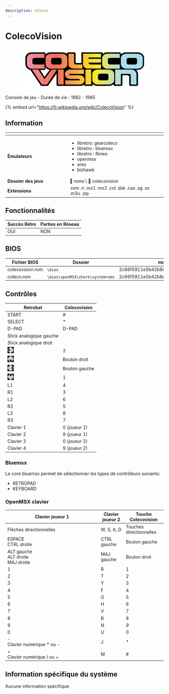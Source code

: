 ```yaml
---
description: Coleco
---
```


# ColecoVision

<div align="left">

<figure><img src="https://raw.githubusercontent.com/fabricecaruso/es-theme-carbon/52ff37c9e265587d006945a2ba695b5a962b3a3d/art/logos/colecovision.svg" alt=""><figcaption></figcaption></figure>

</div>

Console de jeu - Durée de vie : 1982 - 1985

{% embed url="https://fr.wikipedia.org/wiki/ColecoVision" %}

## Information

<table data-header-hidden><thead><tr><th width="184"></th><th></th><th data-hidden></th></tr></thead><tbody><tr><td><strong>Émulateurs</strong></td><td><ul><li>libretro: gearcoleco</li><li>libretro : bluemsx</li><li>libretro : fbneo</li><li>openmsx</li><li>ares</li><li>bizhawk</li></ul></td><td></td></tr><tr><td><strong>Dossier des jeux</strong></td><td><span data-gb-custom-inline data-tag="emoji" data-code="1f4c1">📁</span> roms \ <span data-gb-custom-inline data-tag="emoji" data-code="1f4c2">📂</span> colecovision</td><td></td></tr><tr><td><strong>Extensions</strong></td><td>.rom .ri .mx1 .mx2 .col .dsk .cas .sg .sc .m3u .zip</td><td></td></tr></tbody></table>

## Fonctionnalités

| Succès Rétro | Parties en Réseau |
| ------------ | ----------------- |
| OUI          | NON               |

## BIOS

<table><thead><tr><th width="183.55555555555557">Fichier BIOS</th><th width="229">Dossier</th><th>md5</th></tr></thead><tbody><tr><td>colecovision.rom</td><td><code>\bios</code></td><td>2c66f5911e5b42b8ebe113403548eee7</td></tr><tr><td>coleco.rom</td><td><code>\bios\openMSX\share\systemroms</code></td><td>2c66f5911e5b42b8ebe113403548eee7</td></tr></tbody></table>

## Contrôles

| Retrobat                                       | Colecovision  |
| ---------------------------------------------- | ------------- |
| START                                          | #             |
| SELECT                                         | \*            |
| D-PAD                                          | D-PAD         |
| Stick analogique gauche                        |               |
| Stick analogique droit                         |               |
| ![](<../../../.gitbook/assets/image (32).png>) | 2             |
| ![](<../../../.gitbook/assets/image (19).png>) | Bouton droit  |
| ![](<../../../.gitbook/assets/image (6).png>)  | Bouton gauche |
| ![](<../../../.gitbook/assets/image (34).png>) | 1             |
| L1                                             | 4             |
| R1                                             | 3             |
| L2                                             | 6             |
| R2                                             | 5             |
| L3                                             | 8             |
| R3                                             | 7             |
| Clavier 1                                      | 0 (joueur 1)  |
| Clavier 2                                      | 9 (joueur 1)  |
| Clavier 3                                      | 0 (joueur 2)  |
| Clavier 4                                      | 9 (joueur 2)  |

### Bluemsx

Le core bluemsx permet de sélectionner les types de contrôleurs suivants:

* RETROPAD
* KEYBOARD

### OpenMSX clavier

<table><thead><tr><th width="283">Clavier joueur 1</th><th>Clavier joueur 2</th><th>Touche Colecovision</th></tr></thead><tbody><tr><td>Flèches directionnelles</td><td>W, S, A, D</td><td>Touches directionnelles</td></tr><tr><td>ESPACE<br>CTRL droite</td><td>CTRL gauche</td><td>Bouton gauche</td></tr><tr><td>ALT gauche<br>ALT droite<br>MAJ droite</td><td>MAJ gauche</td><td>Bouton droit</td></tr><tr><td>1</td><td>R</td><td>1</td></tr><tr><td>2</td><td>T</td><td>2</td></tr><tr><td>3</td><td>Y</td><td>3</td></tr><tr><td>4</td><td>F</td><td>4</td></tr><tr><td>5</td><td>G</td><td>5</td></tr><tr><td>6</td><td>H</td><td>6</td></tr><tr><td>7</td><td>V</td><td>7</td></tr><tr><td>8</td><td>B</td><td>8</td></tr><tr><td>9</td><td>N</td><td>9</td></tr><tr><td>0</td><td>U</td><td>0</td></tr><tr><td>-<br>Clavier numérique * ou -</td><td>J</td><td>*</td></tr><tr><td>=<br>Clavier numérique / ou +</td><td>M</td><td>#</td></tr></tbody></table>

## Information spécifique du système

Aucune information spécifique.

